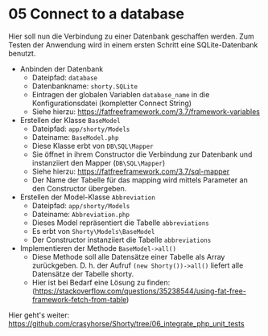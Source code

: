 # 05 Connect to a database

Hier soll nun die Verbindung zu einer Datenbank geschaffen werden. Zum Testen der Anwendung wird in einem ersten Schritt eine SQLite-Datenbank benutzt.

* Anbinden der Datenbank
  * Dateipfad: `database`
  * Datenbankname: `shorty.SQLite`
  * Eintragen der globalen Variablen `database_name` in die 
     Konfigurationsdatei (kompletter Connect String)
  * Siehe hierzu: https://fatfreeframework.com/3.7/framework-variables
* Erstellen der Klasse `BaseModel`
  * Dateipfad: `app/shorty/Models`
  * Dateiname: `BaseModel.php`
  * Diese Klasse erbt von `DB\SQL\Mapper`
  * Sie öffnet in ihrem Constructor die Verbindung zur Datenbank und
     instanziiert den Mapper (`DB\SQL\Mapper`)
  * Siehe hierzu: https://fatfreeframework.com/3.7/sql-mapper
  * Der Name der Tabelle für das mapping wird mittels Parameter an 
    den Constructor übergeben.
* Erstellen der Model-Klasse `Abbreviation`
  * Dateipfad: `app/shorty/Models`
  * Dateiname: `Abbreviation.php`
  * Dieses Model repräsentiert die Tabelle `abbreviations`
  * Es erbt von `Shorty\Models\BaseModel`
  * Der Constructor instanziiert die Tabelle `abbreviations`
* Implementieren der Methode `BaseModel->all()`
  * Diese Methode soll alle Datensätze einer Tabelle als Array
     zurückgeben. D. h. der Aufruf `(new Shorty())->all()` liefert
     alle Datensätze der Tabelle shorty.
  * Hier ist bei Bedarf eine Lösung zu finden:
     (https://stackoverflow.com/questions/35238544/using-fat-free-framework-fetch-from-table)

Hier geht's weiter: https://github.com/crasyhorse/Shorty/tree/06_integrate_php_unit_tests
